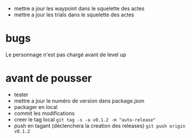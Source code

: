 
* mettre a jour les waypoint dans le squelette des actes
* mettre a jour les trials dans le squelette des actes

# bugs
Le personnage n'est pas chargé avant de level up



# avant de pousser
* tester
* mettre a jour le numéro de version dans package.json
* packager en local
* commit les modifications
* creer le tag local 
```git tag -s -a v0.1.2 -m "auto-release"```
* push en tagant (déclenchera la creation des releases)
```git push origin v0.1.2```
